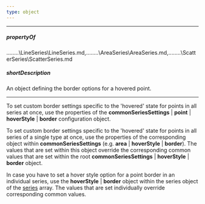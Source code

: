 ```yaml
---
type: object
---
```

---
##### propertyOf
..\..\..\..\LineSeries\LineSeries.md,..\..\..\..\AreaSeries\AreaSeries.md,..\..\..\..\ScatterSeries\ScatterSeries.md

##### shortDescription
An object defining the border options for a hovered point.

---
To set custom border settings specific to the 'hovered' state for points in all series at once, use the properties of the **commonSeriesSettings** | **point** | **hoverStyle** | **border** configuration object.</br>

To set custom border settings specific to the 'hovered' state for points in all series of a single type at once, use the properties of the corresponding object within **commonSeriesSettings** (e.g. **area** | **hoverStyle** | **border**). The values that are set within this object override the corresponding common values that are set within the root **commonSeriesSettings** | **hoverStyle** | **border** object.

In case you have to set a hover style option for a point border in an individual series, use the **hoverStyle** | **border** object within the series object of the [series](/api-reference/20%20Data%20Visualization%20Widgets/17%20dxPolarChart/1%20Configuration/series '/Documentation/ApiReference/Data_Visualization_Widgets/dxPOlarChart/Configuration/series/') array. The values that are set individually override corresponding common values.